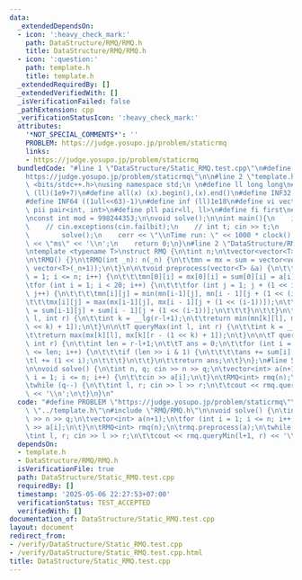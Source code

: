 ```yaml
---
data:
  _extendedDependsOn:
  - icon: ':heavy_check_mark:'
    path: DataStructure/RMQ/RMQ.h
    title: DataStructure/RMQ/RMQ.h
  - icon: ':question:'
    path: template.h
    title: template.h
  _extendedRequiredBy: []
  _extendedVerifiedWith: []
  _isVerificationFailed: false
  _pathExtension: cpp
  _verificationStatusIcon: ':heavy_check_mark:'
  attributes:
    '*NOT_SPECIAL_COMMENTS*': ''
    PROBLEM: https://judge.yosupo.jp/problem/staticrmq
    links:
    - https://judge.yosupo.jp/problem/staticrmq
  bundledCode: "#line 1 \"DataStructure/Static_RMQ.test.cpp\"\n#define PROBLEM \"\
    https://judge.yosupo.jp/problem/staticrmq\"\n\n#line 2 \"template.h\"\n\n#include\
    \ <bits/stdc++.h>\nusing namespace std;\n \n#define ll long long\n#define MOD\
    \ (ll)(1e9+7)\n#define all(x) (x).begin(),(x).end()\n#define INF32 ((1ull<<31)-1)\n\
    #define INF64 ((1ull<<63)-1)\n#define inf (ll)1e18\n#define vi vector<int>\n#define\
    \ pii pair<int, int>\n#define pll pair<ll, ll>\n#define fi first\n#define se second\n\
    \nconst int mod = 998244353;\n\nvoid solve();\n\nint main(){\n    ios_base::sync_with_stdio(false);cin.tie(NULL);\n\
    \    // cin.exceptions(cin.failbit);\n    // int t; cin >> t;\n    // while(t--)\n\
    \        solve();\n    cerr << \"\\nTime run: \" << 1000 * clock() / CLOCKS_PER_SEC\
    \ << \"ms\" << '\\n';\n    return 0;\n}\n#line 2 \"DataStructure/RMQ/RMQ.h\"\n\
    \ntemplate <typename T>\nstruct RMQ {\n\tint n;\n\tvector<vector<T>> mn, mx, sum;\n\
    \n\tRMQ() {}\n\tRMQ(int _n): n(_n) {\n\t\tmn = mx = sum = vector<vector<T>>(20,\
    \ vector<T>(_n+1));\n\t}\n\n\tvoid preprocess(vector<T> &a) {\n\t\tfor (int i\
    \ = 1; i <= n; i++) {\n\t\t\tmn[0][i] = mx[0][i] = sum[0][i] = a[i];\n\t\t}\n\t\
    \tfor (int i = 1; i < 20; i++) {\n\t\t\tfor (int j = 1; j + (1 << i) - 1 <= n;\
    \ j++) {\n\t\t\t\tmn[i][j] = min(mn[i-1][j], mn[i - 1][j + (1 << (i-1))]);\n\t\
    \t\t\tmx[i][j] = max(mx[i-1][j], mx[i - 1][j + (1 << (i-1))]);\n\t\t\t\tsum[i][j]\
    \ = sum[i-1][j] + sum[i - 1][j + (1 << (i-1))];\n\t\t\t}\n\t\t}\n\t}\n\n\tT queryMin(int\
    \ l, int r) {\n\t\tint k = __lg(r-l+1);\n\t\treturn min(mn[k][l], mn[k][r - (1\
    \ << k) + 1]);\n\t}\n\n\tT queryMax(int l, int r) {\n\t\tint k = __lg(r-l+1);\n\
    \t\treturn max(mx[k][l], mx[k][r - (1 << k) + 1]);\n\t}\n\n\tT querySum(int l,\
    \ int r) {\n\t\tint len = r-l+1;\n\t\tT ans = 0;\n\t\tfor (int i = 0; (1 << i)\
    \ <= len; i++) {\n\t\t\tif (len >> i & 1) {\n\t\t\t\tans += sum[i][l];\n\t\t\t\
    \tl += (1 << i);\n\t\t\t}\n\t\t}\n\t\treturn ans;\n\t}\n};\n#line 5 \"DataStructure/Static_RMQ.test.cpp\"\
    \n\nvoid solve() {\n\tint n, q; cin >> n >> q;\n\tvector<int> a(n+1);\n\tfor (int\
    \ i = 1; i <= n; i++) {\n\t\tcin >> a[i];\n\t}\n\tRMQ<int> rmq(n);\n\trmq.preprocess(a);\n\
    \twhile (q--) {\n\t\tint l, r; cin >> l >> r;\n\t\tcout << rmq.queryMin(l+1, r)\
    \ << '\\n';\n\t}\n}\n"
  code: "#define PROBLEM \"https://judge.yosupo.jp/problem/staticrmq\"\n\n#include\
    \ \"../template.h\"\n#include \"RMQ/RMQ.h\"\n\nvoid solve() {\n\tint n, q; cin\
    \ >> n >> q;\n\tvector<int> a(n+1);\n\tfor (int i = 1; i <= n; i++) {\n\t\tcin\
    \ >> a[i];\n\t}\n\tRMQ<int> rmq(n);\n\trmq.preprocess(a);\n\twhile (q--) {\n\t\
    \tint l, r; cin >> l >> r;\n\t\tcout << rmq.queryMin(l+1, r) << '\\n';\n\t}\n}"
  dependsOn:
  - template.h
  - DataStructure/RMQ/RMQ.h
  isVerificationFile: true
  path: DataStructure/Static_RMQ.test.cpp
  requiredBy: []
  timestamp: '2025-05-06 22:27:53+07:00'
  verificationStatus: TEST_ACCEPTED
  verifiedWith: []
documentation_of: DataStructure/Static_RMQ.test.cpp
layout: document
redirect_from:
- /verify/DataStructure/Static_RMQ.test.cpp
- /verify/DataStructure/Static_RMQ.test.cpp.html
title: DataStructure/Static_RMQ.test.cpp
---
```

